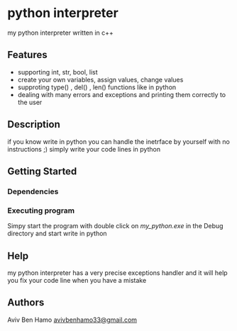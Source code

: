 # python interpreter

my python interpreter written in c++

## Features
* supporting int, str, bool, list 
* create your own variables, assign values, change values
* supproting type() , del() , len() functions like in python
* dealing with many errors and exceptions and printing them correctly to the user

## Description
if you know write in python 
you can handle the inetrface
by yourself with no instructions ;) 
simply write your code lines in python

## Getting Started

### Dependencies

### Executing program

Simpy start the program with double click on _my_python.exe_ in the Debug directory and start write in python

## Help

my python interpreter has a very precise exceptions handler and it will help you fix your code line when you have a mistake

## Authors

Aviv Ben Hamo
avivbenhamo33@gmail.com
